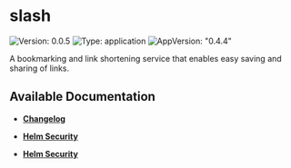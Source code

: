 # slash

![Version: 0.0.5](https://img.shields.io/badge/Version-0.0.5-informational?style=flat-square) ![Type: application](https://img.shields.io/badge/Type-application-informational?style=flat-square) ![AppVersion: "0.4.4"](https://img.shields.io/badge/AppVersion-"0.4.4"-informational?style=flat-square)

A bookmarking and link shortening service that enables easy saving and sharing of links.

## Available Documentation

- [**Changelog**](CHANGELOG)

- [**Helm Security**](container-security)

- [**Helm Security**](helm-security)


